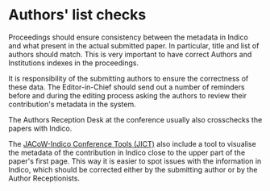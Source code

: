 # Authors' list checks

Proceedings should ensure consistency between the metadata in Indico and what present in the actual submitted paper. In particular, title and list of authors should match. This is very important to have correct Authors and Institutions indexes in the proceedings.

It is responsibility of the submitting authors to ensure the correctness of these data. The Editor-in-Chief should send out a number of reminders before and during the editing process asking the authors to review their contribution's metadata in the system.

The Authors Reception Desk at the conference usually also crosschecks the papers with Indico. 

The [JACoW-Indico Conference Tools (JICT)](https://github.com/JACoW-org/JICT) also include a tool to visualise the metadata of the contribution in Indico close to the upper part of the paper's first page. This way it is easier to spot issues with the information in Indico, which should be corrected either by the submitting author or by the Author Receptionists.
